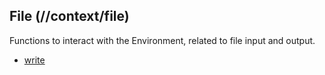 ## File (//context/file)
Functions to interact with the Environment, related to file input and output.

* [write](file_write.md)